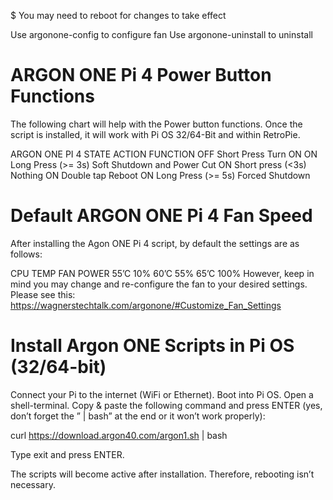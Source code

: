 $ You may need to reboot for changes to take effect

Use argonone-config to configure fan
Use argonone-uninstall to uninstall

# ARGON ONE Pi 4 Power Button Functions
The following chart will help with the Power button functions. Once the script is installed, it will work with Pi OS 32/64-Bit and within RetroPie.

ARGON ONE
PI 4 STATE	ACTION	FUNCTION
OFF	Short Press	Turn ON
ON	Long Press (>= 3s)	Soft Shutdown and Power Cut
ON	Short press (<3s)	Nothing
ON	Double tap	Reboot
ON	Long Press (>= 5s)	Forced Shutdown


# Default ARGON ONE Pi 4 Fan Speed
After installing the Agon ONE Pi 4 script, by default the settings are as follows:

CPU TEMP	FAN POWER
55’C	10%
60’C	55%
65’C	100%
However, keep in mind you may change and re-configure the fan to your desired settings. Please see this: 
    https://wagnerstechtalk.com/argonone/#Customize_Fan_Settings	

# Install Argon ONE Scripts in Pi OS (32/64-bit)
Connect your Pi to the internet (WiFi or Ethernet).
Boot into Pi OS.
Open a shell-terminal.
Copy & paste the following command and press ENTER (yes, don’t forget the ” | bash” at the end or it won’t work properly):

 curl https://download.argon40.com/argon1.sh | bash 

Type exit and press ENTER.

The scripts will become active after installation. Therefore, rebooting isn’t necessary.



